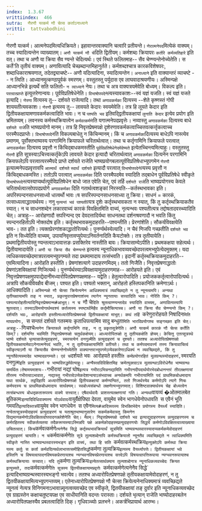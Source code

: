 ```yaml
---
index:  1.3.67
vrittiindex:  466
sutra:  णैरणौ यत्कर्म णौ चेत्स कर्ताऽनाध्याने
vritti:  tattvabodhini 
---
```


णेरणौ यत्कर्म। आत्मनेपदमित्यधिक्रियते। इहावान्तरवाक्यानि चत्वारि प्रतीयन्ते। `णेरात्मनेपद`मित्येकं वाक्यम्। तच्च स्यादित्यन्तेन व्याख्यातम्। `अणौ यत्कर्म णौ चे`दिति द्वितीयम्। कर्मशब्दः क्रियापरः `कर्तरि कर्मव्यतिहारे` इति वत्। तथा च अणौ या क्रिया सैव ण्यन्ते चेदित्यर्थः। एवं स्थिते फलितमाह-- सैव चेण्ण्यन्तेनोच्येतेति। स कर्ते'ति तृतीयं वाक्यम्। अणावित्यादि चेच्छब्दान्तमिहानुर्तते। कर्मशब्दश्चात्र कारकविशेषपरः, शब्दाधिकाराश्रयणात्, तदेतद्व्याचष्टे-- अणौ यदित्यादिना, स्यादित्यन्तेन। `अनाध्याने` इति वाक्यान्तरं व्याचष्टे -- न त्विति। आध्यानमुत्कण्ठापूर्वकं स्मरणम्। वस्तुतस्तु पर्युदास एव लाघवादाश्रयणीयः। अस्मिन्पक्षे आध्यानभिन्ने इत्यर्थे सति फलितो- `न त्वाध्याने` नेयः। तथा च अत्र वाक्यत्रयमेवेति बोध्यम्। विकल्प इति। `परत्वात्प्राप्ते` इत्युत्तरेणान्वयः। पूर्वविप्रतिषेधेनेति। `विभाषोपपदेने`त्यस्यावकाशः--स्वं यज्ञं यजति। स्वं यज्ञं यजते इत्यादि। `णेरणा` वित्यस्य तु-- दर्शयते राजेत्यादि। तथा `अणावकर्मका` दित्यस्य --शेते कृष्णस्तं गोपी शाययतीत्यवकाशः। `णेरणौ` इत्यस्य तु-- लावयते केदारः स्वयमेवेति। तत्र हि लूयते केदार इति द्वितीयकक्षायामणावकर्मकत्वादिति भावः। न च `पश्यति भव` इतिवद्द्वितीयकक्षायां `लुनाति केदार` इत्येव प्रयोग इति भ्रमितव्यम्। लवनस्य कर्मस्थक्रियात्वेन `कर्मवत्कर्मणे`ति यगात्मनेपदप्रवृत्तेः। नव्यास्तु `अणावकर्मका` दित्यस्य बाधे `दर्शयते राजे`ति भाष्यप्रयोगो मानम्। तत्र हि निवृत्तप्रेषमपक्षे दृशेरणावकर्मकत्वाच्चित्तवत्कर्त्तृकत्वाच्च परस्मैपदप्राप्तेः। `विभाषोपपदेने`ति विकल्पबाधेतु न किंचिन्मानम्। किं च `अणावकर्मका`दित्यस्य बाधेऽपि नास्त्येव प्रमाणम्, पूर्वोक्तभाष्यस्य परगामिनि क्रियाफले चरितार्थत्वात्। तथा च कर्तृगामिनि क्रियाफले परत्वात् `अणावकर्मका` दित्यस्य प्रवृत्तौ न किंचिद्बाधकमस्तीति `पूर्वविप्रतिषेधेनेदमेवेष्यते` इत्येतच्चिन्त्यमित्याहुः। वस्तुतस्तु `णेरणौ` इति सूत्रस्याऽचित्त्वत्कर्तृकेऽपि लावयते केदार इत्यादौ चरितार्थत्वात् `अणावकर्मका` दित्यनेन परगामिनि क्रियफलेऽपि परत्वात्परस्मैपदे प्राप्ते दर्शयते राजेति भाष्यप्रयोगबलात्पूर्वविप्रतिषेधाभ्युपगमेन `णेरणौ` इत्यात्मनेपदप्रवृत्तावपि `आत्मार्थं दर्शयते` `स्वार्थं दर्शयते` इत्यादौ परत्वात् `विभाषोपपदेने`त्यस्य प्रवृत्तौ न किंचिद्बाधकमस्ति। ततोऽपि परत्वात् `अणावकर्मका` दिति परस्मैपदमेव स्यादिति तद्बाधेन पूर्वविप्रतिषेधे स्वीकृते `विभाषोपपदेने`त्यस्याप्यर्थात्पूर्वविप्रतिषेधेन बाधो जात एवेति चेत्, एवं तर्हि `दर्शयते राजे`ति भाष्यप्रयोगस्य केवले चरितार्थत्वात्सोपपदप्रयोगे `अणावकर्मका` दिति गतार्थत्वशङ्कां निरस्यति--कर्तस्थभावका इति। अपरिस्पन्दनसाधनसाध्यो धात्वर्थो भावः।ष सपरिस्पन्दनसाधनसाध्या तु क्रिया। साधनं = कारकं, तत्साध्यत्वाद्धात्वर्थस्य। ननु `नृत्यन्तं भवं पश्यती`त्यत्र दृशेः कर्तृस्थभावकता न स्यात्, किं तु कर्तृस्थक्रियाकतैव स्यात्। न च साधनशब्देन लकारवाच्यं कारकं विवक्षितमिति वाच्यं, नृत्यन्भवः पश्यतीत्यत्र तद्दोषतादवस्थ्यादिति चेत्। अत्राहुः-- आरोहणादौ सपरिन्पन्द एव देवदत्तादिर्यथा साधनतथा दर्शनश्रवणादौ न भवति किंतु स्पन्दनरहितोऽपि नोक्तदोष इति। कर्तृस्थभावकमुदाहरति--पश्यन्तीति। प्रेरणांशेति। सौकर्यविवक्षयेति भाव-। तत इति। त्यक्तप्रेरणांशकाद्धातोरित्यर्थः। पुनर्ण्यर्थस्येत्यादि। न चैवं णिजपि गच्छतीति `दर्शयते भव` इति न सिध्येदिति वाच्यम्, उपायनिवृत्तावप्युपेयाऽनिवर्तनादिति कैयटोक्तेः। तत्र तृतीयायेति। प्रथमाद्वितीययोस्तु ण्यन्तत्वाऽभावात्तङः प्रसक्तिरेव नास्तीति बावः। क्रियासाम्येऽपीति। प्रथमकक्षया सहेत्यर्थः। द्वितीयामादायेति। `अणौ या क्रिया सैव चेण्ण्यन्ते` इत्यस्य न्यूनाधिकभावव्यवच्छेदपरत्वमभ्युपेत्येदमुक्तम्। यदा त्वधिकव्यवच्छेदमात्रपरत्वमभ्युपगम्यते तदा प्रथमामादाय तत्संभवति। इदानीं कर्तृस्थक्रियाकमुदाहरति-- एवमित्यादिना। आरोहति हस्तीति। प्रेषणांशत्यागे उदाहरणमिदम्। ततो णिजैति। निवृत्तप्रेषणाद्धातोः प्रेषणांऽशविवक्षायां णिजित्यर्थः। पुनर्ण्यर्थस्याऽविवक्षायामुदाहरणमाह-- आरोहयते इति। एवं निवृत्तप्रेषणपक्षमुपपाद्येदानीमध्यारोपितप्रेषणपक्षमाह-- यद्वेति। हेतुत्वारोपादिति। प्रयोजककर्तृत्वारोपादित्यर्थः। अत्रापि सौकर्यविवक्षैव बीजम्। पश्यत इति। पश्यतो भक्तान्, आरोहतो हस्तिपकानिति क्रमेणाऽर्थः। आधिक्यादिति। `अस्मिन्पक्षे णौ चेत्सा क्रियेत्यनेन आधिक्यमात्रं व्यवच्छिद्यते न तु न्यूनत्वमपि। अन्यथा तृतीयक्षायामपि तङ् न स्यात्, प्रकृत्युपात्तप्रेषणाशंस्य त्यागेन न्यूनतायाः सत्त्वादिति भावः। णेरिति किम् ?। पश्यत्यारोहतीत्यादिनिवृत्तप्रेषमान्म#आभूत्। न च `णौ चे`दिति श्रुतत्वाण्ण्यन्तादेव स्यादिति वाच्यम्, अणावित्यस्यापि श्रुतत्वात्। तस्याऽग्रिमयोगार्थमवश्यं कर्तव्यस्य स्पष्टार्थमिहैव कर्तृमौचित्याच्च। अणौ या क्रिया सैव चेण्ण्यन्ते किम् ?। दर्शयति भवः, आरोहयति हस्तीत्यध्यारोपितप्रेषमपक्षे द्वितीयकक्षायां माभूत्। कथं तर्हि `करेणुरारोहयते निषादिन`मिति माघप्रयोगः, `स सन्ततं दर्शयते गतस्मयः कृताधिपत्यामिव सादु बन्धुता` मिति भारविप्रयोगश्च सङ्गच्छत इति चेत्। अत्राहुः-- `णिचश्चे` त्यनेन क्रियाफले कर्तृगामिनि तङ्, न तु प्रकृतसूत्रेणेति। अणौ यत्कर्म कारकं णौ चेत्स कर्तेति किम्?। दर्शयन्ति भवमिति निवृत्तप्रेषणपक्षे चतुर्थकक्षेयम्। आध्यारोपितपक्षे तु तृतीयकक्षेति ज्ञेयम्। केचित्तु एतत्सूत्रस्थे भाष्ये दर्शयते भृत्यान्राजेत्युदाहरणं, स्मरयत्येनं वनगुल्मैति प्रत्युदाहरणं च दृश्यते। ततश्च अध्यारोपितप्रेषणपक्षे द्वितीयकक्षायामेवाऽनेनात्मनेपदं भवति, न तु तृतीयकक्षायामिति प्रतीयते। तथा च कर्मपदमावर्त्त्य तस्य क्रियावाचित्वं स्वीकृत्याऽणौ या क्रियासैव चेण्ण्यन्तेनोच्येतेति वाक्यान्तराभ्युपगमेऽप्येवकारेणाऽधिक्यं न व्यवच्छिद्यते, किं तु न्यूनतैवेत्यस्मादेव भाष्यादवगम्यते। एवं च `दर्शयते भवः` `आरोहयते हस्ती`ति कर्मप्रयोगरहितं मूलग्रन्थस्योदाहरणं,`स्मरयति वनगुल्म` इति प्रत्युदाहरणं च भाष्यविरुद्धमेवेत्याहुः। अन्यैस्त्वविविक्षितमिह क्रमेत्युक्त्वाऽत्र मूलग्रन्थाऽविरोधेनैव भाष्यग्रन्थः समर्थितः।तेषामयमाशयः-- `गभीरायां नद्यां घोष` इत्यत्र गभीराऽभिन्ननद्यामिति गभीरनदीपदार्थयोरभेदबोधानन्तरं तीरलक्षणायां तीरस्य गभीरत्वाऽभावात्, नद्यास्तु गभीरत्वेऽप्येकदेशान्वयाऽसंभवाच्च अनर्थकमपि गभीरायामिति पदं प्राथमिकबोधमादाय यथा सार्थकं, तद्वदिहापि अध्यारोपितप्रेषणपक्षे द्वितीयकक्षायां कर्मण्यन्वितं, ततो णिजर्थस्येव कर्मणोऽपि त्यागे णिचः कर्मपदस्य च प्राथमिकबोधमादाय सार्थक्यम्। स्वबोध्यसंबन्धो लक्षणेत्यभ्युपगमात्। विशिष्टवाक्यार्थस्य चेह बोध्यत्वेन तत्संबन्धस्य बोधतृकतारूपस्य वाक्ये सत्त्वात्। एषैवार्थवादैः प्राशस्त्यलक्षणायां गतिः। अन्यथा `वायव्यं �ओतमालबेत बूतिकामः` इत्यादिविधिवाक्यस्य योऽर्थवादः `वायुर्वैक्षेपिष्ठा देवता, वायुमेव स्वेन भागधेयेनोपधावति` `स एवैनं भूति गमयति` इत्यादिस्तत्र `वायुमेव स्वेन भागधेयेन` `स एवैन` मित्य#आदिरूपस्य विभक्तिभेदेन प्रयोगस्य वैयर्थ्यं स्यादिति। नन्वेतत्सूत्रस्योदाहरमं प्रत्युदाहरणं च यताश्रुतभाष्यानुसारेण सकर्मकमेवास्तु किमनेन विद्यमानकर्मणोऽविवक्षितत्वोपपादनक्लेशेनेति चेत्। मैवम्। निवृत्तप्रेषमपक्षे दर्शयते भव इत्याद्युदाहरणस्य प्रत्युदाहरणस्य च कर्मरहितस्य स्वीकर्तव्यतया तदैकरूप्यस्याऽस्मिन्नपि पक्षे अकर्मकोदाहरमप्रत्युदाहरणयोः सिद्ध्ये कर्मणोऽविवक्षितत्वाव्याख्याया उचितत्वात्। किंच `कर्मवत्कर्मणे` त्यनेनैव सिद्धे कर्तृस्थभावक्रियार्थं सूत्रमिति भाष्यग्रन्थस्वारस्यादप्यकर्मकमेवोदाहरणं प्रत्युदाहरणं चायाति। न च `कर्मवत्कर्मणे`ति सूत्रे तुल्यशब्देनापि कर्मस्थक्रियातो न्यूनतैव व्यवच्छिद्यते न त्वाधिक्यमिति स्वीकृते नास्ति भाष्यग्रन्थस्वारस्यभङ्ग इति वाच्यं, तथा हि सति `कर्मवत्कर्मस्थक्रिय` इत्युक्तेऽपि कर्मस्था क्रिया यस्य कर्तुः स कर्ता कर्मवदित्यर्थलाभात्तत्समीहितसिद्धौ `कर्मणा तुल्यक्रिय` इत्यस्य वैयर्थ्यापत्तेः। द्वितीयकक्षायां भवे हस्तिनि च विषयत्वापादनविषयकप्रेरणायाश्च न्यग्भवनविषयप्रेरणायाश्च सत्त्वेऽपि विषयत्वापत्तिरूपाया न्यग्भवनरूपायाश्च कर्मस्थक्रियायाः सत्त्वात्। यदि तु `कर्मणा तुल्यक्रियः` इत्येतत्सार्थक्याय तुल्यशब्देनात्र न्यूनाधिकव्यवच्चेदः क्रियत इत्युच्यते, तदा `कर्मवत्कर्मणे`ति सूत्रस्य द्वितयीकक्षायामप्रवृत्तेः `कर्मवत्कर्मणेत्यनेनैव सिद्धे` इत्यादिभाष्यग्रन्थस्वारस्यभङ्गो भवत्येव। ततश्च अध्यारोपितप्रेषणपक्षे तृतीयकक्षायामेवोदाहरणं, न तु द्वितयीकक्षायामित्यभ्युपगन्तव्यम्। एतेनाध्यारोपितप्रेषणपक्षे णौ चेत्सा क्रियेत्यनेनाधिक्यमात्रं व्यवच्छिद्यते न्यूनत्वं नेत्यत्र विनिगमनाऽभावान्न्यूनत्वव्यवच्छेद एव स्वीकृते, द्वितयीकक्षायां तङ् दुर्वार इति न्यूनाधिकव्यवच्छेद एव ग्राह्यस्तेन कक्षाचतुष्टयपक्ष एव साधीयानिति वदन्तः परास्ताः। दर्शयते भृत्यान् राजेति भाष्योदाहरबलेन अध्यारोपितपक्षस्यैव प्रबलत्वादिति दिक्। गृधिवञ्च्योः प्रलभने। अकर्त्रभिप्रायार्थ आरम्भः। 

